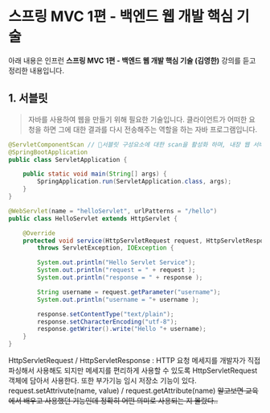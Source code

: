 # 스프링 MVC 1편 - 백엔드 웹 개발 핵심 기술

아래 내용은 인프런 **스프링 MVC 1편 - 백엔드 웹 개발 핵심 기술 (김영한)** 강의를 듣고 정리한 내용입니다.

## 1. 서블릿

> 자바를 사용하여 웹을 만들기 위해 필요한 기술입니다. 클라이언트가 어떠한 요청을 하면 그에 대한 결과를 다시 전송해주는 역할을 하는 자바 프로그램입니다.

```java
@ServletComponentScan // 서블릿 구성요소에 대한 scan을 활성화 하며, 내장 웹 서버를 사용하는 경우에만 스캔을 수행한
@SpringBootApplication
public class ServletApplication {

	public static void main(String[] args) {
		SpringApplication.run(ServletApplication.class, args);
	}
}
```

```java
@WebServlet(name = "helloServlet", urlPatterns = "/hello")
public class HelloServlet extends HttpServlet {

    @Override
    protected void service(HttpServletRequest request, HttpServletResponse response)
        throws ServletException, IOException {

        System.out.println("Hello Servlet Service");
        System.out.println("request = " + request );
        System.out.println("response = " + response );

        String username = request.getParameter("username");
        System.out.println("username = "+ username );

        response.setContentType("text/plain");
        response.setCharacterEncoding("utf-8");
        response.getWriter().write("Hello "+ username);
    }
}
```

HttpServletRequest / HttpServletResponse : HTTP 요청 메세지를 개발자가 직접 파싱해서 사용해도 되지만 메세지를 편리하게 사용할 수 있도록 HttpServletRequest 객체에 담아서 사용한다. 또한 부가기능 임시 저장소 기능이 있다. request.setAttrivute(name, value) / request.getAttribute(name) ~~알고보면 교육에서 배우고 사용했던 기능인데 정확히 어떤 의미로 사용되는 지 몰랐다..~~



